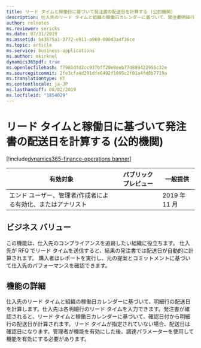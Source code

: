 ```yaml
---
title: リード タイムと稼働日に基づいて発注書の配送日を計算する (公的機関)
description: 仕入先のリード タイムと組織の稼働日カレンダーに基づいて、発注書明細行の配送日を計算します。 この機能は公的機関の構成にのみ適用されます。
author: relnotes
ms.reviewer: sericks
ms.date: 07/31/2019
ms.assetid: 543675a1-3772-e911-a960-000d3a4f36ce
ms.topic: article
ms.service: business-applications
ms.author: mkirknel
dynamics365pdf: true
ms.openlocfilehash: f7981dfd2cc937bff20e8eeb77d889422956c32e
ms.sourcegitcommit: 2fe3cfa4d291dfe6492f1095c2f01a4fd8b7719a
ms.translationtype: HT
ms.contentlocale: ja-JP
ms.lasthandoff: 08/02/2019
ms.locfileid: "1854029"
---
```

# <a name="calculate-po-delivery-date-based-on-lead-times-and-working-days-public-sector"></a>リード タイムと稼働日に基づいて発注書の配送日を計算する (公的機関)
[!include[dynamics365-finance-operations banner](../includes/dynamics365-finance-operations.md)]

| 有効対象    |  パブリック プレビュー | 一般提供 | 
| ---------- | ---------- |---------- |
|エンド ユーザー、管理者/作成者による有効化、またはアナリスト|| 2019 年 11 月|


## <a name="business-value"></a>ビジネス バリュー
<!-- bv start -->
この機能は、仕入先のコンプライアンスを追跡したい組織に役立ちます。 仕入先が RFQ でリード タイムを送信すると、結果の発注書では配送日が自動的に計算されます。 購入者はレポートを実行し、元の提案とコミットメントに基づいて仕入先のパフォーマンスを確認できます。
<!-- bv end -->



## <a name="feature-details"></a>機能の詳細
<!--feature detail start -->
仕入先のリード タイムと組織の稼働日カレンダーに基づいて、明細行の配送日を計算します。仕入先は各明細行のリード タイムを入力できます。発注書が確認されると、リード タイムと稼働日カレンダーに基づいて、確認日付から明細行の配送日が計算されます。リード タイムが指定されていない場合、配送日は確認日になります。管理者が機能を有効にした後、調達パラメーターを使用して機能を有効にする必要があります。
<!--feature detail end -->











